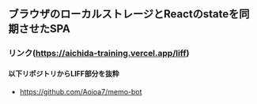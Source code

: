 ## ブラウザのローカルストレージとReactのstateを同期させたSPA 
### リンク(https://aichida-training.vercel.app/liff)
#### 以下リポジトリからLIFF部分を抜粋
- https://github.com/Aoioa7/memo-bot
